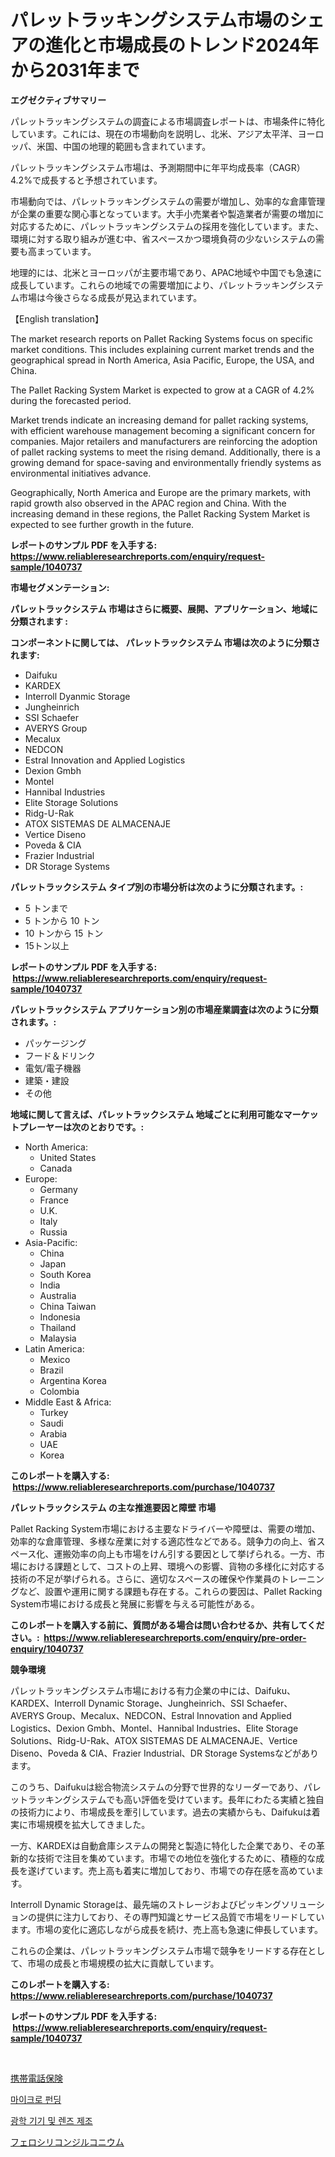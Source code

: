 <p><h1>パレットラッキングシステム市場のシェアの進化と市場成長のトレンド2024年から2031年まで</h1></p><p><strong>エグゼクティブサマリー</strong></p>
<p><p>パレットラッキングシステムの調査による市場調査レポートは、市場条件に特化しています。これには、現在の市場動向を説明し、北米、アジア太平洋、ヨーロッパ、米国、中国の地理的範囲も含まれています。</p><p>パレットラッキングシステム市場は、予測期間中に年平均成長率（CAGR）4.2%で成長すると予想されています。</p><p>市場動向では、パレットラッキングシステムの需要が増加し、効率的な倉庫管理が企業の重要な関心事となっています。大手小売業者や製造業者が需要の増加に対応するために、パレットラッキングシステムの採用を強化しています。また、環境に対する取り組みが進む中、省スペースかつ環境負荷の少ないシステムの需要も高まっています。</p><p>地理的には、北米とヨーロッパが主要市場であり、APAC地域や中国でも急速に成長しています。これらの地域での需要増加により、パレットラッキングシステム市場は今後さらなる成長が見込まれています。</p><p>【English translation】</p><p>The market research reports on Pallet Racking Systems focus on specific market conditions. This includes explaining current market trends and the geographical spread in North America, Asia Pacific, Europe, the USA, and China.</p><p>The Pallet Racking System Market is expected to grow at a CAGR of 4.2% during the forecasted period.</p><p>Market trends indicate an increasing demand for pallet racking systems, with efficient warehouse management becoming a significant concern for companies. Major retailers and manufacturers are reinforcing the adoption of pallet racking systems to meet the rising demand. Additionally, there is a growing demand for space-saving and environmentally friendly systems as environmental initiatives advance.</p><p>Geographically, North America and Europe are the primary markets, with rapid growth also observed in the APAC region and China. With the increasing demand in these regions, the Pallet Racking System Market is expected to see further growth in the future.</p></p>
<p><strong>レポートのサンプル PDF を入手する: <a href="https://www.reliableresearchreports.com/enquiry/request-sample/1040737">https://www.reliableresearchreports.com/enquiry/request-sample/1040737</a></strong></p>
<p><strong>市場セグメンテーション:</strong></p>
<p><strong> パレットラックシステム 市場はさらに概要、展開、アプリケーション、地域に分類されます :</strong></p>
<p><strong>コンポーネントに関しては、 パレットラックシステム 市場は次のように分類されます: &nbsp;</strong></p>
<p><ul><li>Daifuku</li><li>KARDEX</li><li>Interroll Dyanmic Storage</li><li>Jungheinrich</li><li>SSI Schaefer</li><li>AVERYS Group</li><li>Mecalux</li><li>NEDCON</li><li>Estral Innovation and Applied Logistics</li><li>Dexion Gmbh</li><li>Montel</li><li>Hannibal Industries</li><li>Elite Storage Solutions</li><li>Ridg-U-Rak</li><li>ATOX SISTEMAS DE ALMACENAJE</li><li>Vertice Diseno</li><li>Poveda & CIA</li><li>Frazier Industrial</li><li>DR Storage Systems</li></ul></p>
<p><strong> パレットラックシステム タイプ別の市場分析は次のように分類されます。:</strong></p>
<p><ul><li>5 トンまで</li><li>5 トンから 10 トン</li><li>10 トンから 15 トン</li><li>15トン以上</li></ul></p>
<p><strong>レポートのサンプル PDF を入手する: &nbsp;<a href="https://www.reliableresearchreports.com/enquiry/request-sample/1040737">https://www.reliableresearchreports.com/enquiry/request-sample/1040737</a></strong></p>
<p><strong> パレットラックシステム アプリケーション別の市場産業調査は次のように分類されます。:</strong></p>
<p><ul><li>パッケージング</li><li>フード＆ドリンク</li><li>電気/電子機器</li><li>建築・建設</li><li>その他</li></ul></p>
<p><strong>地域に関して言えば、パレットラックシステム 地域ごとに利用可能なマーケットプレーヤーは次のとおりです。:</strong></p>
<p><ul>
    <li>
        North America:
        <ul>
            <li>United States</li>
            <li>Canada</li>
        </ul>
    </li>
    <li>
        Europe:
        <ul>
            <li>Germany</li>
            <li>France</li>
            <li>U.K.</li>
            <li>Italy</li>
            <li>Russia</li>
        </ul>
    </li>
    <li>
        Asia-Pacific:
        <ul>
            <li>China</li>
            <li>Japan</li>
            <li>South Korea</li>
            <li>India</li>
            <li>Australia</li>
            <li>China Taiwan</li>
            <li>Indonesia</li>
            <li>Thailand</li>
            <li>Malaysia</li>
        </ul>
    </li>
    <li>
        Latin America:
        <ul>
            <li>Mexico</li>
            <li>Brazil</li>
            <li>Argentina Korea</li>
            <li>Colombia</li>
        </ul>
    </li>
    <li>
        Middle East & Africa:
        <ul>
            <li>Turkey</li>
            <li>Saudi</li>
            <li>Arabia</li>
            <li>UAE</li>
            <li>Korea</li>
        </ul>
    </li>
    </ul></p>
<p><strong>このレポートを購入する: &nbsp;<a href="https://www.reliableresearchreports.com/purchase/1040737">https://www.reliableresearchreports.com/purchase/1040737</a></strong></p>
<p><strong>パレットラックシステム の主な推進要因と障壁 市場</strong></p>
<p><p>Pallet Racking System市場における主要なドライバーや障壁は、需要の増加、効率的な倉庫管理、多様な産業に対する適応性などである。競争力の向上、省スペース化、運搬効率の向上も市場をけん引する要因として挙げられる。一方、市場における課題として、コストの上昇、環境への影響、貨物の多様化に対応する技術の不足が挙げられる。さらに、適切なスペースの確保や作業員のトレーニングなど、設置や運用に関する課題も存在する。これらの要因は、Pallet Racking System市場における成長と発展に影響を与える可能性がある。</p></p>
<p><strong>このレポートを購入する前に、質問がある場合は問い合わせるか、共有してください。:&nbsp; <a href="https://www.reliableresearchreports.com/enquiry/pre-order-enquiry/1040737">https://www.reliableresearchreports.com/enquiry/pre-order-enquiry/1040737</a></strong></p>
<p><strong>競争環境</strong></p>
<p><p>パレットラッキングシステム市場における有力企業の中には、Daifuku、KARDEX、Interroll Dynamic Storage、Jungheinrich、SSI Schaefer、AVERYS Group、Mecalux、NEDCON、Estral Innovation and Applied Logistics、Dexion Gmbh、Montel、Hannibal Industries、Elite Storage Solutions、Ridg-U-Rak、ATOX SISTEMAS DE ALMACENAJE、Vertice Diseno、Poveda & CIA、Frazier Industrial、DR Storage Systemsなどがあります。</p><p>このうち、Daifukuは総合物流システムの分野で世界的なリーダーであり、パレットラッキングシステムでも高い評価を受けています。長年にわたる実績と独自の技術力により、市場成長を牽引しています。過去の実績からも、Daifukuは着実に市場規模を拡大してきました。</p><p>一方、KARDEXは自動倉庫システムの開発と製造に特化した企業であり、その革新的な技術で注目を集めています。市場での地位を強化するために、積極的な成長を遂げています。売上高も着実に増加しており、市場での存在感を高めています。</p><p>Interroll Dynamic Storageは、最先端のストレージおよびピッキングソリューションの提供に注力しており、その専門知識とサービス品質で市場をリードしています。市場の変化に適応しながら成長を続け、売上高も急速に伸長しています。</p><p>これらの企業は、パレットラッキングシステム市場で競争をリードする存在として、市場の成長と市場規模の拡大に貢献しています。</p></p>
<p><strong>このレポートを購入する: &nbsp; <a href="https://www.reliableresearchreports.com/purchase/1040737">https://www.reliableresearchreports.com/purchase/1040737</a></strong></p>
<p><strong>レポートのサンプル PDF を入手する: &nbsp;<a href="https://www.reliableresearchreports.com/enquiry/request-sample/1040737">https://www.reliableresearchreports.com/enquiry/request-sample/1040737</a></strong><strong></strong></p>
<p>&nbsp;</p>
<p><p><a href="https://medium.com/@kaiyohnson76845/%E6%90%BA%E5%B8%AF%E9%9B%BB%E8%A9%B1%E4%BF%9D%E9%99%BA%E5%B8%82%E5%A0%B4%E8%A6%8F%E6%A8%A1%E3%81%AF-%E3%82%B0%E3%83%AD%E3%83%BC%E3%83%90%E3%83%AB%E7%94%A3%E6%A5%AD%E3%81%AB%E3%81%8A%E3%81%91%E3%82%8B%E6%9C%80%E9%81%A9%E3%81%AA%E3%83%9E%E3%83%BC%E3%82%B1%E3%83%86%E3%82%A3%E3%83%B3%E3%82%B0%E3%83%81%E3%83%A3%E3%83%B3%E3%83%8D%E3%83%AB%E3%82%92%E6%98%8E%E3%82%89%E3%81%8B%E3%81%AB%E3%81%99%E3%82%8B-663abbca99d4">携帯電話保険</a></p><p><a href="https://medium.com/@kenyonjohns/%EB%A7%88%EC%9D%B4%ED%81%AC%EB%A1%9C-%ED%8E%80%EB%94%A9-%EC%8B%9C%EC%9E%A5-%EC%9D%B8%EC%82%AC%EC%9D%B4%ED%8A%B8-%EC%8B%9C%EC%9E%A5-%EB%8F%99%ED%96%A5-%EC%84%B1%EC%9E%A5-2024%EB%85%84%EB%B6%80%ED%84%B0-2031%EB%85%84%EA%B9%8C%EC%A7%80%EC%9D%98-%EC%98%88%EC%83%81-9c4368be1f64">마이크로 펀딩</a></p><p><a href="https://medium.com/@codinchelcea2022/%EA%B4%91%ED%95%99%EA%B3%84%EA%B8%B0-%EB%B0%8F-%EB%A0%8C%EC%A6%88-%EC%A0%9C%EC%A1%B0-%EC%8B%9C%EC%9E%A5-%EC%A1%B0%EC%82%AC-%EB%B3%B4%EA%B3%A0%EC%84%9C-%EA%B7%B8-%EC%97%AD%EC%82%AC-%EB%B0%8F-2024%EB%85%84%EB%B6%80%ED%84%B0-2031%EB%85%84%EA%B9%8C%EC%A7%80%EC%9D%98-%EC%98%88%EC%B8%A1-5dc7e862b104">광학 기기 및 렌즈 제조</a></p><p><a href="https://github.com/EstaSprer20231/Market-Research-Report-List-1/blob/main/48298167921.md">フェロシリコンジルコニウム</a></p></p>